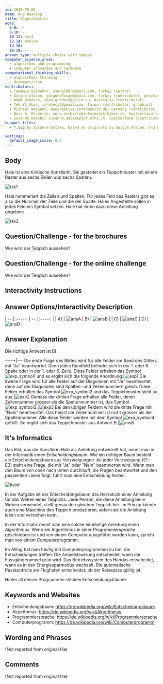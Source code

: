 ```yaml
---
id: 2022-TR-02
name: Rug Weaving
title: Teppichmuster
ages:
  6-8: --
  8-10: --
  10-12: hard
  12-14: medium
  14-16: --
  16-19: --
answer_type: multiple choice with images
computer_science_areas:
  - algorithms and programming
  - computer processes and hardware
computational_thinking_skills:
  - algorithmic thinking
  - decomposition
contributors:
  - Yasemin Gülbahar, ysmnglbhr@gmail.com, Turkey (author)
  - Gulgun Afacan, gulgunafacan@gmail.com, Turkey (contributor, graphics)
  - Adam Grodeck, adam.grodeck@csiro.au, Australia (contributor)
  - Yeh Yi Shan, ishabecat@gmail.com, Taiwan (contributor, graphics)
  - Michael Weigend, mw@creative-informatics.de, Germany (contributor, translation from English into German)
  - Nora A. Escherle, nora.escherle@informatik-biber.ch, Switzerland (contributor)
  - Susanne Datzko, susanne.datzko@inf.ethz.ch, Switzerland (contributor, graphics)
support_files:
  - *.svg by Susanne Datzko, based on originals by Gulgun Afacan, and by Yeh Yi Shan

settings:
  default_image_scale: 0.3
---
```


[ansA]: graphics/2022-TR-02-answerA.svg "Loesung A (230px)"
[ansB]: graphics/2022-TR-02-answerB.svg "Loesung B (230px)"
[ansC]: graphics/2022-TR-02-answerC.svg "Loesung C (230px)"
[ansD]: graphics/2022-TR-02-answerD.svg "Loesung D (230px)"
[exp1]: graphics/2022-TR-02-explanation1.svg "Erklaerung 1 (230px)"
[exp2]: graphics/2022-TR-02-explanation2.svg "Erklaerung 2 (230px)"
[exp3]: graphics/2022-TR-02-explanation3.svg "Erklaerung 3 (230px)"
[exp_symbol1]: graphics/2022-TR-02-explanation_symbol1.svg "Symbol 1 (25px (inline(-0.7ex)))"
[exp_symbol2]: graphics/2022-TR-02-explanation_symbol2.svg "Symbol 2 (25px (inline(-0.7ex)))" 
[exp_symbol3]: graphics/2022-TR-02-explanation_symbol3.svg "Symbol 3 (25px (inline(-0.7ex)))"
[exp_symbol4]: graphics/2022-TR-02-explanation_symbol4.svg "Symbol 4 (25px (inline(-0.7ex)))"
[tsk1]: graphics/2022-TR-02-taskbody.svg "Nummerierter Teppich (300px)"
[tsk2]: graphics/2022-TR-02-taskbody2-compatible.svg "Anleitung (500px)"
[itsinf]: graphics/2022-TR-02-itsinformatics1-compatible.svg

## Body

Hale ist eine türkische Künstlerin. Sie gestaltet ein Teppichmuster mit einem Raster aus sechs Zeilen und sechs Spalten. 

![tsk1]

Hale nummeriert die Zeilen und Spalten. Für jedes Feld des Rasters gibt es also die Nummer der Zeile und die der Spalte.  Hales Angestellte sollen in jedes Feld ein Symbol setzen.  Hale hat ihnen dazu diese Anleitung gegeben:

![tsk2]


## Question/Challenge - for the brochures

Wie wird der Teppich aussehen?


## Question/Challenge - for the online challenge

Wie wird der Teppich aussehen?


## Interactivity Instructions

<!-- empty -->

## Answer Options/Interactivity Description

| -- | :-----: | -- | :-----: |
| A) | ![ansA] | B) | ![ansB] |
| C) | ![ansC] | D) | ![ansD] |

## Answer Explanation

Die richtige Antwort ist B).

----+|---
Die erste Frage des Bildes wird für alle Felder am Rand des Gitters mit "Ja" beantwortet. Denn jedes Randfeld befindet sich in der 1. oder 6. Spalte oder in der 1. oder 6. Zeile. Diese Felder erhalten das Symbol ![exp_symbol1] und es ergibt sich die folgende Anordnung:|![exp1]
Die zweite Frage wird für alle Felder auf der Diagonalen mit "Ja" beantwortet, denn auf der Diagonalen sind Spalten- und Zeilennummern gleich. Diese Felder erhalten das Symbol ![exp_symbol2] und das Teppichmuster sieht so aus:|![exp2]
Gemäss der dritten Frage erhalten alle Felder, deren Zeilennummer grösser als die Spaltennummer ist, das Symbol ![exp_symbol3].|![exp3]
Bei den übrigen Feldern wird die dritte Frage mit "Nein" beantwortet. Das heisst die Zeilennummer ist nicht grösser als die Spaltennummer. Alle diese Felder werden mit dem Symbol ![exp_symbol4] gefüllt. So ergibt sich das Teppichmuster aus Antwort B.|![ansB]


## It's Informatics

Das Bild, das die Künstlerin Hale als Anleitung entwickelt hat, nennt man in der Informatik einen _Entscheidungsbaum_. Wie ein richtiger Baum besteht ein Entscheidungsbaum aus Verzweigungen. An jeder Verzweigung (E1 - E3) steht eine Frage, die mit "Ja" oder "Nein" beantwortet wird. Wenn man den Baum von oben nach unten durchläuft, die Fragen beantwortet und den passenden Linien folgt, führt man eine Entscheidung herbei. 

![itsinf]

In der Aufgabe ist der Entscheidungsbaum das Herzstück einer Anleitung für das Weben eines Teppichs. Jede Person, die diese Anleitung beim Weben verwendet, stellt genau den gleichen Teppich her. Im Prinzip könnte auch eine Maschine den Teppich produzieren, sofern sie die Anleitung lesen und verstehen kann. 

In der Informatik nennt man eine solche eindeutige Anleitung einen _Algorithmus_. Wenn ein Algorithmus in einer _Programmiersprache_ geschrieben ist und von einem Computer ausgeführt werden kann, spricht man von einem _Computerprogramm_. 

Im Alltag hat man häufig mit Computerprogrammen zu tun, die Entscheidungen treffen: Die Ampelsteuerung entscheidet, wann die Fussgängerampel grün wird. Das Betriebssystem des Handys entscheidet, wann es in den Energiesparmodus wechselt. Die automatische Passkontrolle am Flughafen entscheidet, ob der Reisepass gültig ist. 

Hinter all diesen Programmen stecken Entscheidungsbäume. 

## Keywords and Websites

 - Entscheidungsbaum: https://de.wikipedia.org/wiki/Entscheidungsbaum
 - Algorithmus: https://de.wikipedia.org/wiki/Algorithmus 
 - Programmiersprache: https://de.wikipedia.org/wiki/Programmiersprache
 - Computerprogramm: https://de.wikipedia.org/wiki/Computerprogramm


## Wording and Phrases

(Not reported from original file)


## Comments

(Not reported from original file)
